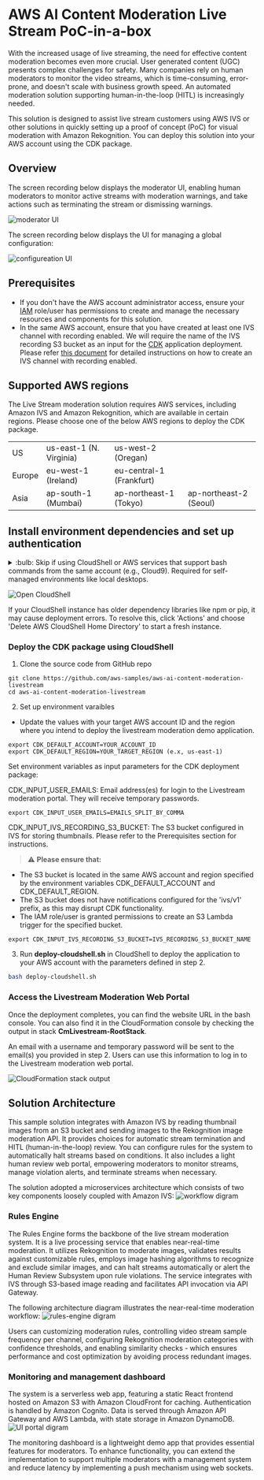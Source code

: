 # AWS AI Content Moderation Live Stream PoC-in-a-box

With the increased usage of live streaming, the need for effective content moderation becomes even more crucial. User generated content (UGC) presents complex challenges for safety. Many companies rely on human moderators to monitor the video streams, which is time-consuming, error-prone, and doesn't scale with business growth speed. An automated moderation solution supporting human-in-the-loop (HITL) is increasingly needed.

This solution is designed to assist live stream customers using AWS IVS or other solutions in quickly setting up a proof of concept (PoC) for visual moderation with Amazon Rekognition. You can deploy this solution into your AWS account using the CDK package.

## Overview

The screen recording below displays the moderator UI, enabling human moderators to monitor active streams with moderation warnings, and take actions such as terminating the stream or dismissing warnings. 

![moderator UI](static/cm-ls-recording-moderator.gif)

The screen recording below displays the UI for managing a global configuration:

![configureation UI](static/cm-ls-recording-global-config.gif)

## Prerequisites

- If you don't have the AWS account administrator access, ensure your [IAM](https://aws.amazon.com/iam/) role/user has permissions to create and manage the necessary resources and components for this solution.
- In the same AWS account, ensure that you have created at least one IVS channel with recording enabled. We will require the name of the IVS recording S3 bucket as an input for the [CDK](https://aws.amazon.com/cdk/) application deployment. Please refer [this document](https://docs.aws.amazon.com/ivs/latest/LowLatencyUserGuide/getting-started-create-channel.html) for detailed instructions on how to create an IVS channel with recording enabled.

## Supported AWS regions
The Live Stream moderation solution requires AWS services, including Amazon IVS and Amazon Rekognition, which are available in certain regions. Please choose one of the below AWS regions to deploy the CDK package.

|||||
---------- | ---------- | ---------- | ---------- |
US | us-east-1 (N. Virginia) | us-west-2 (Oregan) ||
Europe | eu-west-1 (Ireland) | eu-central-1 (Frankfurt) ||
Asia | ap-south-1 (Mumbai) | ap-northeast-1 (Tokyo) | ap-northeast-2 (Seoul) |

## Install environment dependencies and set up authentication

<details><summary>
:bulb: Skip if using CloudShell or AWS services that support bash commands from the same account (e.g., Cloud9). Required for self-managed environments like local desktops.
</summary>

- [ ] Install Node.js
https://nodejs.org/en/download/

- [ ] Install Python 3.8+
https://www.python.org/downloads/

- [ ] Install Git
https://github.com/git-guides/install-git

- [ ] Install Pip
```sh
python -m ensurepip --upgrade
```

- [ ] Install Python Virtual Environment
```sh
pip install virtualenv
```


- [ ] Setup the AWS CLI authentication
```sh
aws configure                                                                     
 ```                      
</details>

![Open CloudShell](static/cloudshell.png)

If your CloudShell instance has older dependency libraries like npm or pip, it may cause deployment errors. To resolve this, click 'Actions' and choose 'Delete AWS CloudShell Home Directory' to start a fresh instance.

### Deploy the CDK package using CloudShell
1. Clone the source code from GitHub repo 
```
git clone https://github.com/aws-samples/aws-ai-content-moderation-livestream
cd aws-ai-content-moderation-livestream
```

2. Set up environment varaibles 
- Update the values with your target AWS account ID and the region where you intend to deploy the livestream moderation demo application.
```
export CDK_DEFAULT_ACCOUNT=YOUR_ACCOUNT_ID
export CDK_DEFAULT_REGION=YOUR_TARGET_REGION (e.x, us-east-1)
```
Set environment variables as input parameters for the CDK deployment package:

CDK_INPUT_USER_EMAILS: Email address(es) for login to the Livestream moderation portal. They will receive temporary passwords.
```
export CDK_INPUT_USER_EMAILS=EMAILS_SPLIT_BY_COMMA
```
CDK_INPUT_IVS_RECORDING_S3_BUCKET: The S3 bucket configured in IVS for storing thumbnails. Please refer to the Prerequisites section for instructions. 

> :warning: **Please ensure that:**
- The S3 bucket is located in the same AWS account and region specified by the environment variables CDK_DEFAULT_ACCOUNT and CDK_DEFAULT_REGION. 
- The S3 bucket does not have notifications configured for the 'ivs/v1' prefix, as this may disrupt CDK functionality.
- The IAM role/user is granted permissions to create an S3 Lambda trigger for the specified bucket.
```
export CDK_INPUT_IVS_RECORDING_S3_BUCKET=IVS_RECORDING_S3_BUCKET_NAME
```

3. Run **deploy-cloudshell.sh** in CloudShell to deploy the application to your AWS account with the parameters defined in step 2.
```sh
bash deploy-cloudshell.sh
```

### Access the Livestream Moderation Web Portal
Once the deployment completes, you can find the website URL in the bash console. You can also find it in the CloudFormation console by checking the output in stack **CmLivestream-RootStack**.

An email with a username and temporary password will be sent to the email(s) you provided in step 2. Users can use this information to log in to the Livestream moderation web portal.

![CloudFormation stack output](static/cloudformation-stack-output.png)

## Solution Architecture

This sample solution integrates with Amazon IVS by reading thumbnail images from an S3 bucket and sending images to the Rekognition image moderation API. It provides choices for automatic stream termination and HITL (human-in-the-loop) review. You can configure rules for the system to automatically halt streams based on conditions. It also includes a light human review web portal, empowering moderators to monitor streams, manage violation alerts, and terminate streams when necessary.

The solution adopted a microservices architecture which consists of two key components loosely coupled with Amazon IVS:
![workflow digram](static/architecture.png)

### Rules Engine

The Rules Engine forms the backbone of the live stream moderation system. It is a live processing service that enables near-real-time moderation. It utilizes Rekognition to moderate images, validates results against customizable rules, employs image hashing algorithms to recognize and exclude similar images, and can halt streams automatically or alert the Human Review Subsystem upon rule violations. The service integrates with IVS through S3-based image reading and facilitates API invocation via API Gateway.

The following architecture diagram illustrates the near-real-time moderation workflow:
![rules-engine digram](static/rules-engine-architecture.png)

Users can customizing moderation rules, controlling video stream sample frequency per channel, configuring Rekognition moderation categories with confidence thresholds, and enabling similarity checks - which ensures performance and cost optimization by avoiding process redundant images.

### Monitoring and management dashboard
The system is a serverless web app, featuring a static React frontend hosted on Amazon S3 with Amazon CloudFront for caching. Authentication is handled by Amazon Cognito. Data is served through Amazon API Gateway and AWS Lambda, with state storage in Amazon DynamoDB.
![UI portal digram](static/web-ui-portal-architecture.png)

The monitoring dashboard is a lightweight demo app that provides essential features for moderators. To enhance functionality, you can extend the implementation to support multiple moderators with a management system and reduce latency by implementing a push mechanism using web sockets.
